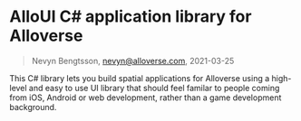 # AlloUI C# application library for Alloverse

> Nevyn Bengtsson, nevyn@alloverse.com, 2021-03-25

This C# library lets you build spatial applications
for Alloverse using a high-level and easy to use UI library
that should feel familar to people coming from iOS, Android
or web development, rather than a game development background.


